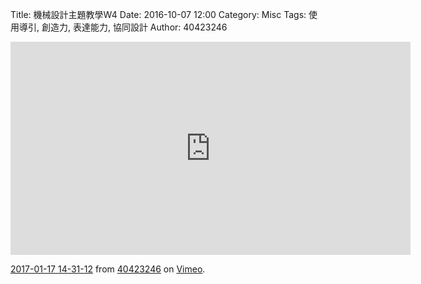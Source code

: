 Title: 機械設計主題教學W4
Date: 2016-10-07 12:00
Category: Misc
Tags: 使用導引, 創造力, 表達能力, 協同設計
Author: 40423246


<iframe src="https://player.vimeo.com/video/199783883" width="640" height="341" frameborder="0" webkitallowfullscreen mozallowfullscreen allowfullscreen></iframe>
<p><a href="https://vimeo.com/199783883">2017-01-17 14-31-12</a> from <a href="https://vimeo.com/user60140629">40423246</a> on <a href="https://vimeo.com">Vimeo</a>.</p>
